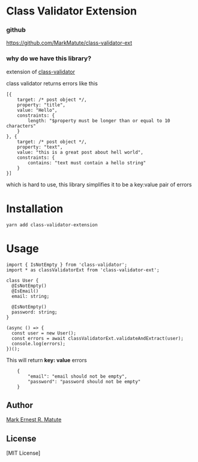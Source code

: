 # Class Validator Extension
### github
https://github.com/MarkMatute/class-validator-ext

### why do we have this library?
extension of [class-validator](https://github.com/typestack/class-validator)

class validator returns errors like this
```
[{
    target: /* post object */,
    property: "title",
    value: "Hello",
    constraints: {
        length: "$property must be longer than or equal to 10 characters"
    }
}, {
    target: /* post object */,
    property: "text",
    value: "this is a great post about hell world",
    constraints: {
        contains: "text must contain a hello string"
    }
}]
```
which is hard to use, this library simplifies it to be a key:value pair of errors


# Installation

```
yarn add class-validator-extension
```

# Usage

```
import { IsNotEmpty } from 'class-validator';
import * as classValidatorExt from 'class-validator-ext';

class User {
  @IsNotEmpty()
  @IsEmail()
  email: string;

  @IsNotEmpty()
  password: string;
}

(async () => {
  const user = new User();
  const errors = await classValidatorExt.validateAndExtract(user);
  console.log(errors);
})();
```

This will return **key: value** errors

```
    {
        "email": "email should not be empty",
        "password": "password should not be empty"
    }
```

## Author

[Mark Ernest R. Matute](https://github.com/JohnDoe)

## License

[MIT License]
